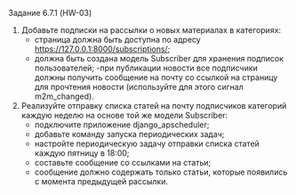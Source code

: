 Задание 6.7.1 (HW-03)

1. Добавьте подписки на рассылки о новых материалах в категориях:
    - страница должна быть доступна по адресу https://127.0.0.1:8000/subscriptions/;
    - должна быть создана модель Subscriber для хранения подписок пользователей;
    -при публикации новости все подписчики должны получить сообщение на почту со ссылкой на страницу для прочтения новости (используйте для этого сигнал m2m_changed).
2. Реализуйте отправку списка статей на почту подписчиков категорий каждую неделю на основе той же модели Subscriber:
    - подключите приложение django_apscheduler;
    - добавьте команду запуска периодических задач;
    - настройте периодическую задачу отправки списка статей каждую пятницу в 18:00;
    - составьте сообщение со ссылками на статьи;
    - сообщение должно содержать только статьи, которые появились с момента предыдущей рассылки.
